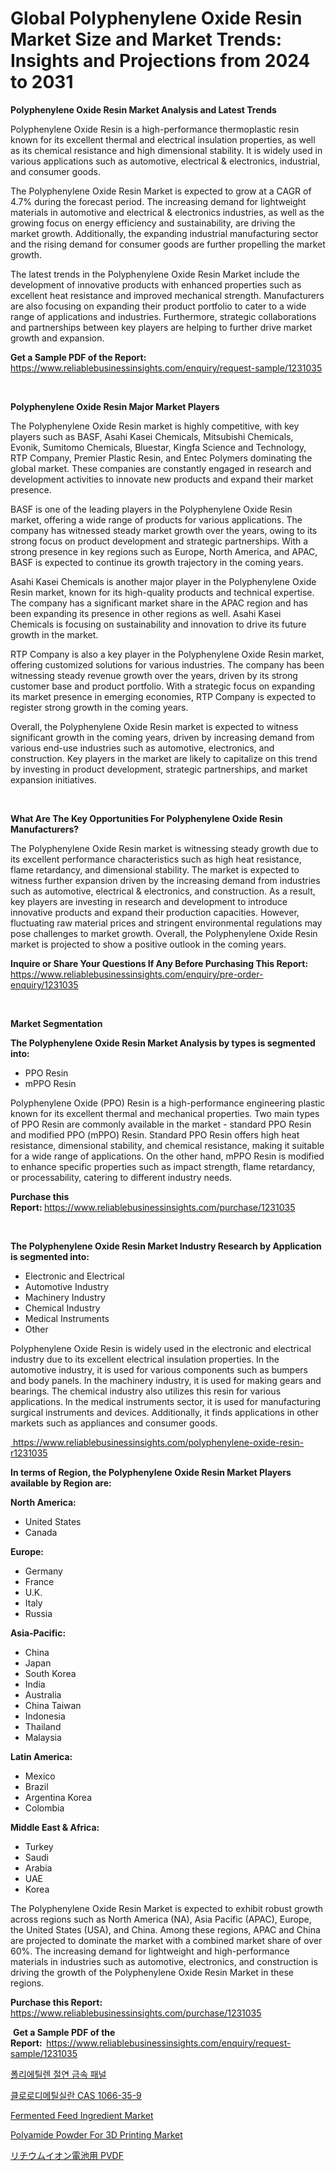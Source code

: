 <p><h1>Global Polyphenylene Oxide Resin Market Size and Market Trends: Insights and Projections from 2024 to 2031</h1></p><p><strong>Polyphenylene Oxide Resin Market Analysis and Latest Trends</strong></p>
<p><p>Polyphenylene Oxide Resin is a high-performance thermoplastic resin known for its excellent thermal and electrical insulation properties, as well as its chemical resistance and high dimensional stability. It is widely used in various applications such as automotive, electrical & electronics, industrial, and consumer goods.</p><p>The Polyphenylene Oxide Resin Market is expected to grow at a CAGR of 4.7% during the forecast period. The increasing demand for lightweight materials in automotive and electrical & electronics industries, as well as the growing focus on energy efficiency and sustainability, are driving the market growth. Additionally, the expanding industrial manufacturing sector and the rising demand for consumer goods are further propelling the market growth.</p><p>The latest trends in the Polyphenylene Oxide Resin Market include the development of innovative products with enhanced properties such as excellent heat resistance and improved mechanical strength. Manufacturers are also focusing on expanding their product portfolio to cater to a wide range of applications and industries. Furthermore, strategic collaborations and partnerships between key players are helping to further drive market growth and expansion.</p></p>
<p><strong>Get a Sample PDF of the Report:&nbsp;</strong> <a href="https://www.reliablebusinessinsights.com/enquiry/request-sample/1231035">https://www.reliablebusinessinsights.com/enquiry/request-sample/1231035</a></p>
<p>&nbsp;</p>
<p><strong>Polyphenylene Oxide Resin Major Market Players</strong></p>
<p><p>The Polyphenylene Oxide Resin market is highly competitive, with key players such as BASF, Asahi Kasei Chemicals, Mitsubishi Chemicals, Evonik, Sumitomo Chemicals, Bluestar, Kingfa Science and Technology, RTP Company, Premier Plastic Resin, and Entec Polymers dominating the global market. These companies are constantly engaged in research and development activities to innovate new products and expand their market presence.</p><p>BASF is one of the leading players in the Polyphenylene Oxide Resin market, offering a wide range of products for various applications. The company has witnessed steady market growth over the years, owing to its strong focus on product development and strategic partnerships. With a strong presence in key regions such as Europe, North America, and APAC, BASF is expected to continue its growth trajectory in the coming years.</p><p>Asahi Kasei Chemicals is another major player in the Polyphenylene Oxide Resin market, known for its high-quality products and technical expertise. The company has a significant market share in the APAC region and has been expanding its presence in other regions as well. Asahi Kasei Chemicals is focusing on sustainability and innovation to drive its future growth in the market.</p><p>RTP Company is also a key player in the Polyphenylene Oxide Resin market, offering customized solutions for various industries. The company has been witnessing steady revenue growth over the years, driven by its strong customer base and product portfolio. With a strategic focus on expanding its market presence in emerging economies, RTP Company is expected to register strong growth in the coming years.</p><p>Overall, the Polyphenylene Oxide Resin market is expected to witness significant growth in the coming years, driven by increasing demand from various end-use industries such as automotive, electronics, and construction. Key players in the market are likely to capitalize on this trend by investing in product development, strategic partnerships, and market expansion initiatives.</p></p>
<p>&nbsp;</p>
<p><strong>What Are The Key Opportunities For Polyphenylene Oxide Resin Manufacturers?</strong></p>
<p><p>The Polyphenylene Oxide Resin market is witnessing steady growth due to its excellent performance characteristics such as high heat resistance, flame retardancy, and dimensional stability. The market is expected to witness further expansion driven by the increasing demand from industries such as automotive, electrical & electronics, and construction. As a result, key players are investing in research and development to introduce innovative products and expand their production capacities. However, fluctuating raw material prices and stringent environmental regulations may pose challenges to market growth. Overall, the Polyphenylene Oxide Resin market is projected to show a positive outlook in the coming years.</p></p>
<p><strong>Inquire or Share Your Questions If Any Before Purchasing This Report:</strong> <a href="https://www.reliablebusinessinsights.com/enquiry/pre-order-enquiry/1231035">https://www.reliablebusinessinsights.com/enquiry/pre-order-enquiry/1231035</a></p>
<p>&nbsp;</p>
<p><strong>Market Segmentation</strong></p>
<p><strong>The Polyphenylene Oxide Resin Market Analysis by types is segmented into:</strong></p>
<p><ul><li>PPO Resin</li><li>mPPO Resin</li></ul></p>
<p><p>Polyphenylene Oxide (PPO) Resin is a high-performance engineering plastic known for its excellent thermal and mechanical properties. Two main types of PPO Resin are commonly available in the market - standard PPO Resin and modified PPO (mPPO) Resin. Standard PPO Resin offers high heat resistance, dimensional stability, and chemical resistance, making it suitable for a wide range of applications. On the other hand, mPPO Resin is modified to enhance specific properties such as impact strength, flame retardancy, or processability, catering to different industry needs.</p></p>
<p><strong>Purchase this Report:&nbsp;</strong><a href="https://www.reliablebusinessinsights.com/purchase/1231035">https://www.reliablebusinessinsights.com/purchase/1231035</a></p>
<p>&nbsp;</p>
<p><strong>The Polyphenylene Oxide Resin Market Industry Research by Application is segmented into:</strong></p>
<p><ul><li>Electronic and Electrical</li><li>Automotive Industry</li><li>Machinery Industry</li><li>Chemical Industry</li><li>Medical Instruments</li><li>Other</li></ul></p>
<p><p>Polyphenylene Oxide Resin is widely used in the electronic and electrical industry due to its excellent electrical insulation properties. In the automotive industry, it is used for various components such as bumpers and body panels. In the machinery industry, it is used for making gears and bearings. The chemical industry also utilizes this resin for various applications. In the medical instruments sector, it is used for manufacturing surgical instruments and devices. Additionally, it finds applications in other markets such as appliances and consumer goods.</p></p>
<p><a href="https://www.reliablebusinessinsights.com/polyphenylene-oxide-resin-r1231035">&nbsp;https://www.reliablebusinessinsights.com/polyphenylene-oxide-resin-r1231035</a></p>
<p><strong>In terms of Region, the Polyphenylene Oxide Resin Market Players available by Region are:</strong></p>
<p>
    <p> <strong> North America: </strong>
        <ul>
            <li>United States</li>
            <li>Canada</li>
        </ul>
        </p> 
    <p> <strong> Europe: </strong>
        <ul>
            <li>Germany</li>
            <li>France</li>
            <li>U.K.</li>
            <li>Italy</li>
            <li>Russia</li>
        </ul>
        </p> 
    <p> <strong> Asia-Pacific: </strong>
        <ul>
            <li>China</li>
            <li>Japan</li>
            <li>South Korea</li>
            <li>India</li>
            <li>Australia</li>
            <li>China Taiwan</li>
            <li>Indonesia</li>
            <li>Thailand</li>
            <li>Malaysia</li>
        </ul>
        </p> 
    <p> <strong> Latin America: </strong>
        <ul>
            <li>Mexico</li>
            <li>Brazil</li>
            <li>Argentina Korea</li>
            <li>Colombia</li>
        </ul>
        </p> 
    <p> <strong> Middle East & Africa: </strong>
        <ul>
            <li>Turkey</li>
            <li>Saudi</li>
            <li>Arabia</li>
            <li>UAE</li>
            <li>Korea</li>
        </ul>
    </p>
    </p>
<p><p>The Polyphenylene Oxide Resin Market is expected to exhibit robust growth across regions such as North America (NA), Asia Pacific (APAC), Europe, the United States (USA), and China. Among these regions, APAC and China are projected to dominate the market with a combined market share of over 60%. The increasing demand for lightweight and high-performance materials in industries such as automotive, electronics, and construction is driving the growth of the Polyphenylene Oxide Resin Market in these regions.</p></p>
<p><strong>Purchase this Report: </strong><a href="https://www.reliablebusinessinsights.com/purchase/1231035">https://www.reliablebusinessinsights.com/purchase/1231035</a></p>
<p>&nbsp;<strong>Get a Sample PDF of the Report:&nbsp;&nbsp;</strong><a href="https://www.reliablebusinessinsights.com/enquiry/request-sample/1231035">https://www.reliablebusinessinsights.com/enquiry/request-sample/1231035</a></p>
<p><strong></strong></p>
<p><p><a href="https://github.com/ahmadrevanz10/Market-Research-Report-List-1/blob/main/8961293143531.md">폴리에틸렌 절연 금속 패널</a></p><p><a href="https://github.com/jimahmed0511/Market-Research-Report-List-1/blob/main/8574218143530.md">클로로디메틸실란 CAS 1066-35-9</a></p><p><a href="https://github.com/ajohirul8010/Market-Research-Report-List-1/blob/main/fermented-feed-ingredient-market.md">Fermented Feed Ingredient Market</a></p><p><a href="https://github.com/kpvmspce33/Market-Research-Report-List-1/blob/main/polyamide-powder-for-3d-printing-market.md">Polyamide Powder For 3D Printing Market</a></p><p><a href="https://github.com/CarlieShields/Market-Research-Report-List-1/blob/main/4543939137857.md">リチウムイオン電池用 PVDF</a></p></p>